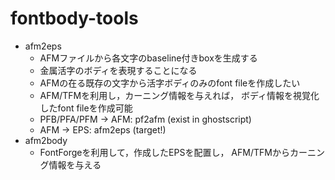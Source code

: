 fontbody-tools
==============

- afm2eps
  - AFMファイルから各文字のbaseline付きboxを生成する
  - 金属活字のボディを表現することになる
  - AFMの在る既存の文字から活字ボディのみのfont fileを作成したい
  - AFM/TFMを利用し，カーニング情報を与えれば，
    ボディ情報を視覚化したfont fileを作成可能
  - PFB/PFA/PFM -> AFM: pf2afm (exist in ghostscript)
  - AFM -> EPS: afm2eps (target!)
- afm2body
  - FontForgeを利用して，作成したEPSを配置し，
    AFM/TFMからカーニング情報を与える
